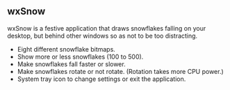 ## wxSnow

wxSnow is a festive application that draws snowflakes falling on your desktop, but behind other windows so as not to be too distracting.

- Eight different snowflake bitmaps.
- Show more or less snowflakes (100 to 500).
- Make snowflakes fall faster or slower.
- Make snowflakes rotate or not rotate. (Rotation takes more CPU power.)
- System tray icon to change settings or exit the application.

